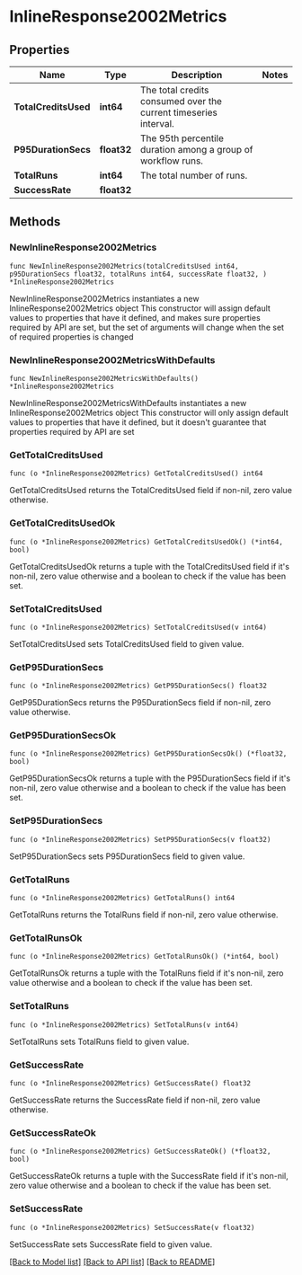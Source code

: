 # InlineResponse2002Metrics

## Properties

Name | Type | Description | Notes
------------ | ------------- | ------------- | -------------
**TotalCreditsUsed** | **int64** | The total credits consumed over the current timeseries interval. | 
**P95DurationSecs** | **float32** | The 95th percentile duration among a group of workflow runs. | 
**TotalRuns** | **int64** | The total number of runs. | 
**SuccessRate** | **float32** |  | 

## Methods

### NewInlineResponse2002Metrics

`func NewInlineResponse2002Metrics(totalCreditsUsed int64, p95DurationSecs float32, totalRuns int64, successRate float32, ) *InlineResponse2002Metrics`

NewInlineResponse2002Metrics instantiates a new InlineResponse2002Metrics object
This constructor will assign default values to properties that have it defined,
and makes sure properties required by API are set, but the set of arguments
will change when the set of required properties is changed

### NewInlineResponse2002MetricsWithDefaults

`func NewInlineResponse2002MetricsWithDefaults() *InlineResponse2002Metrics`

NewInlineResponse2002MetricsWithDefaults instantiates a new InlineResponse2002Metrics object
This constructor will only assign default values to properties that have it defined,
but it doesn't guarantee that properties required by API are set

### GetTotalCreditsUsed

`func (o *InlineResponse2002Metrics) GetTotalCreditsUsed() int64`

GetTotalCreditsUsed returns the TotalCreditsUsed field if non-nil, zero value otherwise.

### GetTotalCreditsUsedOk

`func (o *InlineResponse2002Metrics) GetTotalCreditsUsedOk() (*int64, bool)`

GetTotalCreditsUsedOk returns a tuple with the TotalCreditsUsed field if it's non-nil, zero value otherwise
and a boolean to check if the value has been set.

### SetTotalCreditsUsed

`func (o *InlineResponse2002Metrics) SetTotalCreditsUsed(v int64)`

SetTotalCreditsUsed sets TotalCreditsUsed field to given value.


### GetP95DurationSecs

`func (o *InlineResponse2002Metrics) GetP95DurationSecs() float32`

GetP95DurationSecs returns the P95DurationSecs field if non-nil, zero value otherwise.

### GetP95DurationSecsOk

`func (o *InlineResponse2002Metrics) GetP95DurationSecsOk() (*float32, bool)`

GetP95DurationSecsOk returns a tuple with the P95DurationSecs field if it's non-nil, zero value otherwise
and a boolean to check if the value has been set.

### SetP95DurationSecs

`func (o *InlineResponse2002Metrics) SetP95DurationSecs(v float32)`

SetP95DurationSecs sets P95DurationSecs field to given value.


### GetTotalRuns

`func (o *InlineResponse2002Metrics) GetTotalRuns() int64`

GetTotalRuns returns the TotalRuns field if non-nil, zero value otherwise.

### GetTotalRunsOk

`func (o *InlineResponse2002Metrics) GetTotalRunsOk() (*int64, bool)`

GetTotalRunsOk returns a tuple with the TotalRuns field if it's non-nil, zero value otherwise
and a boolean to check if the value has been set.

### SetTotalRuns

`func (o *InlineResponse2002Metrics) SetTotalRuns(v int64)`

SetTotalRuns sets TotalRuns field to given value.


### GetSuccessRate

`func (o *InlineResponse2002Metrics) GetSuccessRate() float32`

GetSuccessRate returns the SuccessRate field if non-nil, zero value otherwise.

### GetSuccessRateOk

`func (o *InlineResponse2002Metrics) GetSuccessRateOk() (*float32, bool)`

GetSuccessRateOk returns a tuple with the SuccessRate field if it's non-nil, zero value otherwise
and a boolean to check if the value has been set.

### SetSuccessRate

`func (o *InlineResponse2002Metrics) SetSuccessRate(v float32)`

SetSuccessRate sets SuccessRate field to given value.



[[Back to Model list]](../README.md#documentation-for-models) [[Back to API list]](../README.md#documentation-for-api-endpoints) [[Back to README]](../README.md)


